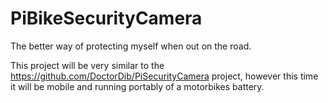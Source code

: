 # PiBikeSecurityCamera
The better way of protecting myself when out on the road.

This project will be very similar to the https://github.com/DoctorDib/PiSecurityCamera project, however this time it will be mobile and running portably of a motorbikes battery.
